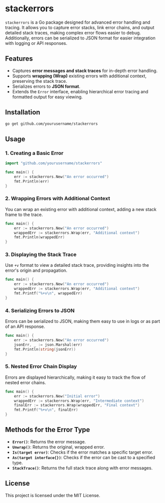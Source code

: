 # stackerrors

`stackerrors` is a Go package designed for advanced error handling and tracing. It allows you to capture error stacks, link error chains, and output detailed stack traces, making complex error flows easier to debug. Additionally, errors can be serialized to JSON format for easier integration with logging or API responses.

## Features

- Captures **error messages and stack traces** for in-depth error handling.
- Supports **wrapping (Wrap)** existing errors with additional context, preserving the stack trace.
- Serializes errors to **JSON format**.
- Extends the `Error` interface, enabling hierarchical error tracing and formatted output for easy viewing.

## Installation

```bash
go get github.com/yourusername/stackerrors
```

## Usage

### 1. Creating a Basic Error

```go
import "github.com/yourusername/stackerrors"

func main() {
    err := stackerrors.New("An error occurred")
    fmt.Println(err)
}
```

### 2. Wrapping Errors with Additional Context

You can wrap an existing error with additional context, adding a new stack frame to the trace.

```go
func main() {
    err := stackerrors.New("An error occurred")
    wrappedErr := stackerrors.Wrap(err, "Additional context")
    fmt.Println(wrappedErr)
}
```

### 3. Displaying the Stack Trace

Use `+v` format to view a detailed stack trace, providing insights into the error's origin and propagation.

```go
func main() {
    err := stackerrors.New("An error occurred")
    wrappedErr := stackerrors.Wrap(err, "Additional context")
    fmt.Printf("%+v\n", wrappedErr)
}
```

### 4. Serializing Errors to JSON

Errors can be serialized to JSON, making them easy to use in logs or as part of an API response.

```go
func main() {
    err := stackerrors.New("An error occurred")
    jsonErr, _ := json.Marshal(err)
    fmt.Println(string(jsonErr))
}
```

### 5. Nested Error Chain Display

Errors are displayed hierarchically, making it easy to track the flow of nested error chains.

```go
func main() {
    err := stackerrors.New("Initial error")
    wrappedErr := stackerrors.Wrap(err, "Intermediate context")
    finalErr := stackerrors.Wrap(wrappedErr, "Final context")
    fmt.Printf("%+v\n", finalErr)
}
```

## Methods for the Error Type

- **`Error()`**: Returns the error message.
- **`Unwrap()`**: Returns the original, wrapped error.
- **`Is(target error)`**: Checks if the error matches a specific target error.
- **`As(target interface{})`**: Checks if the error can be cast to a specified type.
- **`StackTrace()`**: Returns the full stack trace along with error messages.

## License

This project is licensed under the MIT License.
